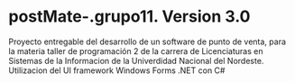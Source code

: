 # postMate-.grupo11. Version 3.0
Proyecto entregable del desarrollo de un software de punto de venta, para la materia taller de programación 2 de la carrera de Licenciaturas en Sistemas de la Informacion de la  Univerdidad Nacional del Nordeste.
Utilizacion del UI framework Windows Forms .NET con C#
